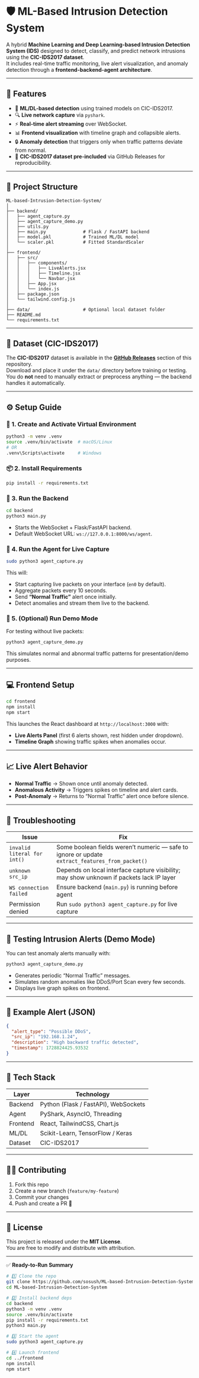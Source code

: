 # 🛡️ ML-Based Intrusion Detection System  

A hybrid **Machine Learning and Deep Learning-based Intrusion Detection System (IDS)** designed to detect, classify, and predict network intrusions using the **CIC-IDS2017 dataset**.  
It includes real-time traffic monitoring, live alert visualization, and anomaly detection through a **frontend-backend-agent architecture**.

---

## 🚀 Features

- 🧠 **ML/DL-based detection** using trained models on CIC-IDS2017.  
- 🔍 **Live network capture** via `pyshark`.  
- ⚡ **Real-time alert streaming** over WebSocket.  
- 📊 **Frontend visualization** with timeline graph and collapsible alerts.  
- 🔒 **Anomaly detection** that triggers only when traffic patterns deviate from normal.  
- 📁 **CIC-IDS2017 dataset pre-included** via GitHub Releases for reproducibility.

---

## 🧩 Project Structure

```
ML-based-Intrusion-Detection-System/
│
├── backend/
│   ├── agent_capture.py
│   ├── agent_capture_demo.py
│   ├── utils.py
│   ├── main.py              # Flask / FastAPI backend
│   ├── model.pkl            # Trained ML/DL model
│   └── scaler.pkl           # Fitted StandardScaler
│
├── frontend/
│   ├── src/
│   │   ├── components/
│   │   │   ├── LiveAlerts.jsx
│   │   │   ├── Timeline.jsx
│   │   │   └── Navbar.jsx
│   │   ├── App.jsx
│   │   └── index.js
│   ├── package.json
│   └── tailwind.config.js
│
├── data/                    # Optional local dataset folder
├── README.md
└── requirements.txt
```

---

## 🧠 Dataset (CIC-IDS2017)

The **CIC-IDS2017** dataset is available in the **[GitHub Releases](../../releases)** section of this repository.  
Download and place it under the `data/` directory before training or testing.  
You do **not** need to manually extract or preprocess anything — the backend handles it automatically.

---

## ⚙️ Setup Guide

### 🐍 1. Create and Activate Virtual Environment

```bash
python3 -m venv .venv
source .venv/bin/activate  # macOS/Linux
# OR
.venv\Scripts\activate     # Windows
```

### 📦 2. Install Requirements

```bash
pip install -r requirements.txt
```

### 🧠 3. Run the Backend

```bash
cd backend
python3 main.py
```

- Starts the WebSocket + Flask/FastAPI backend.  
- Default WebSocket URL: `ws://127.0.0.1:8000/ws/agent`.

### 🔎 4. Run the Agent for Live Capture

```bash
sudo python3 agent_capture.py
```

This will:
- Start capturing live packets on your interface (`en0` by default).  
- Aggregate packets every 10 seconds.  
- Send **“Normal Traffic”** alert once initially.  
- Detect anomalies and stream them live to the backend.

### 🧪 5. (Optional) Run Demo Mode

For testing without live packets:

```bash
python3 agent_capture_demo.py
```

This simulates normal and abnormal traffic patterns for presentation/demo purposes.

---

## 💻 Frontend Setup

```bash
cd frontend
npm install
npm start
```

This launches the React dashboard at `http://localhost:3000` with:
- **Live Alerts Panel** (first 6 alerts shown, rest hidden under dropdown).  
- **Timeline Graph** showing traffic spikes when anomalies occur.  

---

## 📈 Live Alert Behavior

- **Normal Traffic** → Shown once until anomaly detected.  
- **Anomalous Activity** → Triggers spikes on timeline and alert cards.  
- **Post-Anomaly** → Returns to “Normal Traffic” alert once before silence.  

---

## 🧰 Troubleshooting

| Issue | Fix |
|-------|-----|
| `invalid literal for int()` | Some boolean fields weren’t numeric — safe to ignore or update `extract_features_from_packet()` |
| `unknown src_ip` | Depends on local interface capture visibility; may show unknown if packets lack IP layer |
| `WS connection failed` | Ensure backend (`main.py`) is running before agent |
| Permission denied | Run `sudo python3 agent_capture.py` for live capture |

---

## 📡 Testing Intrusion Alerts (Demo Mode)

You can test anomaly alerts manually with:

```bash
python3 agent_capture_demo.py
```

- Generates periodic “Normal Traffic” messages.  
- Simulates random anomalies like DDoS/Port Scan every few seconds.  
- Displays live graph spikes on frontend.

---

## 🧩 Example Alert (JSON)

```json
{
  "alert_type": "Possible DDoS",
  "src_ip": "192.168.1.24",
  "description": "High backward traffic detected",
  "timestamp": 1728824425.93532
}
```

---

## 🤖 Tech Stack

| Layer | Technology |
|-------|-------------|
| Backend | Python (Flask / FastAPI), WebSockets |
| Agent | PyShark, AsyncIO, Threading |
| Frontend | React, TailwindCSS, Chart.js |
| ML/DL | Scikit-Learn, TensorFlow / Keras |
| Dataset | CIC-IDS2017 |

---

## 🧑‍💻 Contributing

1. Fork this repo  
2. Create a new branch (`feature/my-feature`)  
3. Commit your changes  
4. Push and create a PR 🎉  

---

## 📜 License

This project is released under the **MIT License**.  
You are free to modify and distribute with attribution.

---

✅ **Ready-to-Run Summary**
```bash
# 1️⃣ Clone the repo
git clone https://github.com/sosush/ML-based-Intrusion-Detection-System.git
cd ML-based-Intrusion-Detection-System

# 2️⃣ Install backend deps
cd backend
python3 -m venv .venv
source .venv/bin/activate
pip install -r requirements.txt
python3 main.py

# 3️⃣ Start the agent
sudo python3 agent_capture.py

# 4️⃣ Launch frontend
cd ../frontend
npm install
npm start
```
